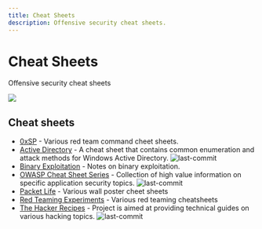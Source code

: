 ```yaml
---
title: Cheat Sheets
description: Offensive security cheat sheets.
---
```


# Cheat Sheets

Offensive security cheat sheets

![](https://img.shields.io/badge/Tools%20%26%20Resources%20Available-7-757575?style=for-the-badge)

## Cheat sheets

* [0xSP](https://0xsp.com/) - Various red team command cheet sheets. 
* [Active Directory](https://github.com/S1ckB0y1337/Active-Directory-Exploitation-Cheat-Sheet) - A cheat sheet that contains common enumeration and attack methods for Windows Active Directory. ![last-commit](https://img.shields.io/github/last-commit/S1ckB0y1337/Active-Directory-Exploitation-Cheat-Sheet?style=flat)
* [Binary Exploitation](https://ir0nstone.gitbook.io/notes/) - Notes on binary exploitation. 
* [OWASP Cheat Sheet Series](https://github.com/OWASP/CheatSheetSeries) - Collection of high value information on specific application security topics. ![last-commit](https://img.shields.io/github/last-commit/OWASP/CheatSheetSeries?style=flat)
* [Packet Life](https://packetlife.net/library/cheat-sheets/) - Various wall poster cheet sheets 
* [Red Teaming Experiments](https://www.ired.team/) - Various red teaming cheatsheets 
* [The Hacker Recipes](https://github.com/ShutdownRepo/The-Hacker-Recipes) - Project is aimed at providing technical guides on various hacking topics. ![last-commit](https://img.shields.io/github/last-commit/ShutdownRepo/The-Hacker-Recipes?style=flat)